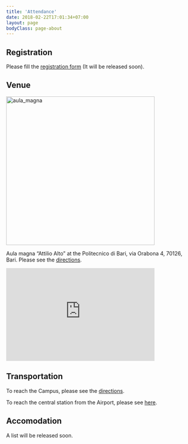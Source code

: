 ```yaml
---
title: 'Attendance'
date: 2018-02-22T17:01:34+07:00
layout: page
bodyClass: page-about
---
```


## Registration
Please fill the [registration form](https://www.google.com/) (It will be released soon).

## Venue
<img src="https://upload.wikimedia.org/wikipedia/commons/d/d5/Aula-Magna-Attilio-Alto.jpg" alt="aula_magna" width="400"/>

Aula magna &#8220;Attilio Alto&#8221; at the Politecnico di Bari, via Orabona 4, 70126, Bari. Please see the [directions](https://www.google.com/maps/dir//41.1088294,16.8789277/@41.108829,16.878928,17z?hl=en-US).

<iframe src="https://www.google.com/maps/embed?pb=!1m18!1m12!1m3!1d1857.3299479139725!2d16.878730887009077!3d41.10889832641993!2m3!1f0!2f0!3f0!3m2!1i1024!2i768!4f13.1!3m3!1m2!1s0x1347e84fa942d27b%3A0x3a05f60e40888dae!2sPolitecnico%20di%20Bari%20-%20Aula%20Magna%20Attilio%20Alto!5e1!3m2!1sen!2sit!4v1623242246371!5m2!1sen!2sit" width="400" height="250" style="border:0;" allowfullscreen="" loading="lazy"></iframe>

## Transportation
To reach the Campus, please see the [directions](https://www.google.com/maps/dir//41.1088294,16.8789277/@41.108829,16.878928,17z?hl=en-US).

To reach the central station from the Airport, please see [here](http://www.aeroportidipuglia.it/bari/bus).

## Accomodation
A list will be released soon.
